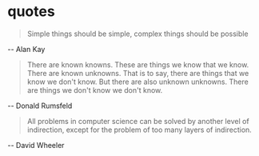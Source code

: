 ---
---

# quotes

> Simple things should be simple, complex things should be possible

-- Alan Kay

> There are known knowns. These are things we know that we know. There are known unknowns. That is to say, there are things that we know we don't know. But there are also unknown unknowns. There are things we don't know we don't know.

-- Donald Rumsfeld

> All problems in computer science can be solved by another level of indirection, except for the problem of too many layers of indirection.

-- David Wheeler

